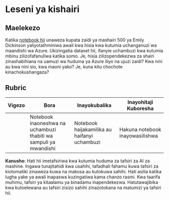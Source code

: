 # Leseni ya kishairi

## Maelekezo

Katika [notebook hii](https://www.kaggle.com/jenlooper/emily-dickinson-word-frequency) unaweza kupata zaidi ya mashairi 500 ya Emily Dickinson yaliyotathminiwa awali kwa hisia kwa kutumia uchanganuzi wa maandishi wa Azure. Ukizingatia dataset hii, ifanyie uchambuzi kwa kutumia mbinu zilizofafanuliwa katika somo. Je, hisia zilizopendekezwa za shairi zinashabihiana na uamuzi wa huduma ya Azure iliyo na ujuzi zaidi? Kwa nini au kwa nini sio, kwa maoni yako? Je, kuna kitu chochote kinachokushangaza?

## Rubric

| Vigezo   | Bora                                                                  | Inayokubalika                                            | Inayohitaji Kuboresha    |
| -------- | ---------------------------------------------------------------------- | -------------------------------------------------------- | ------------------------ |
|          | Notebook inaoneshwa na uchambuzi thabiti wa sampuli ya mwandishi       | Notebook haijakamilika au haifanyi uchambuzi             | Hakuna notebook inayowasilishwa |

**Kanusho**:
Hati hii imetafsiriwa kwa kutumia huduma za tafsiri za AI za mashine. Ingawa tunajitahidi kwa usahihi, tafadhali fahamu kuwa tafsiri za kiotomatiki zinaweza kuwa na makosa au kutokuwa sahihi. Hati asilia katika lugha yake ya awali inapaswa kuzingatiwa kama chanzo rasmi. Kwa taarifa muhimu, tafsiri ya kitaalamu ya binadamu inapendekezwa. Hatutawajibika kwa kutoelewana au tafsiri zisizo sahihi zinazotokana na matumizi ya tafsiri hii.